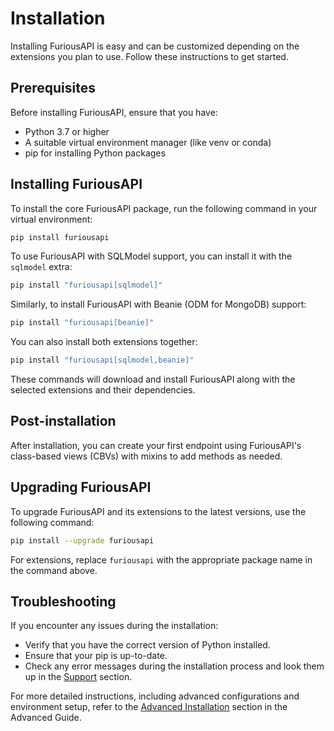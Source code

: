 # Installation

Installing FuriousAPI is easy and can be customized depending on the extensions you plan to use. Follow these instructions to get started.

## Prerequisites

Before installing FuriousAPI, ensure that you have:

- Python 3.7 or higher
- A suitable virtual environment manager (like venv or conda)
- pip for installing Python packages

## Installing FuriousAPI

To install the core FuriousAPI package, run the following command in your virtual environment:

```bash
pip install furiousapi
```

To use FuriousAPI with SQLModel support, you can install it with the `sqlmodel` extra:

```bash
pip install "furiousapi[sqlmodel]"
```

Similarly, to install FuriousAPI with Beanie (ODM for MongoDB) support:

```bash
pip install "furiousapi[beanie]"
```

You can also install both extensions together:

```bash
pip install "furiousapi[sqlmodel,beanie]"
```

These commands will download and install FuriousAPI along with the selected extensions and their dependencies.

## Post-installation

After installation, you can create your first endpoint using FuriousAPI's class-based views (CBVs) with mixins to add methods as needed.

## Upgrading FuriousAPI

To upgrade FuriousAPI and its extensions to the latest versions, use the following command:

```bash
pip install --upgrade furiousapi
```

For extensions, replace `furiousapi` with the appropriate package name in the command above.

## Troubleshooting

If you encounter any issues during the installation:

- Verify that you have the correct version of Python installed.
- Ensure that your pip is up-to-date.
- Check any error messages during the installation process and look them up in the [Support](./support.md) section.

For more detailed instructions, including advanced configurations and environment setup, refer to the [Advanced Installation](./advanced_guide.md#advanced-installation) section in the Advanced Guide.

